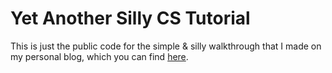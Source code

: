 # Yet Another Silly CS Tutorial
This is just the public code for the simple & silly walkthrough that I made 
on my personal blog, which you can find [here](https://www.jo3-w3b-d3v.com/thinking/yet-another-silly-cs-tutorial/).